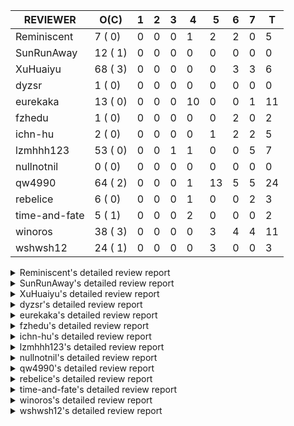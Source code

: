 |   REVIEWER    |  O(C)   | 1 | 2 | 3 | 4  | 5  | 6 | 7 | T  |
|---------------|---------|---|---|---|----|----|---|---|----|
| Reminiscent   |  7 ( 0) | 0 | 0 | 0 |  1 |  2 | 2 | 0 |  5 |
| SunRunAway    | 12 ( 1) | 0 | 0 | 0 |  0 |  0 | 0 | 0 |  0 |
| XuHuaiyu      | 68 ( 3) | 0 | 0 | 0 |  0 |  0 | 3 | 3 |  6 |
| dyzsr         |  1 ( 0) | 0 | 0 | 0 |  0 |  0 | 0 | 0 |  0 |
| eurekaka      | 13 ( 0) | 0 | 0 | 0 | 10 |  0 | 0 | 1 | 11 |
| fzhedu        |  1 ( 0) | 0 | 0 | 0 |  0 |  0 | 2 | 0 |  2 |
| ichn-hu       |  2 ( 0) | 0 | 0 | 0 |  0 |  1 | 2 | 2 |  5 |
| lzmhhh123     | 53 ( 0) | 0 | 0 | 1 |  1 |  0 | 0 | 5 |  7 |
| nullnotnil    |  0 ( 0) | 0 | 0 | 0 |  0 |  0 | 0 | 0 |  0 |
| qw4990        | 64 ( 2) | 0 | 0 | 0 |  1 | 13 | 5 | 5 | 24 |
| rebelice      |  6 ( 0) | 0 | 0 | 0 |  1 |  0 | 0 | 2 |  3 |
| time-and-fate |  5 ( 1) | 0 | 0 | 0 |  2 |  0 | 0 | 0 |  2 |
| winoros       | 38 ( 3) | 0 | 0 | 0 |  0 |  3 | 4 | 4 | 11 |
| wshwsh12      | 24 ( 1) | 0 | 0 | 0 |  0 |  3 | 0 | 0 |  3 |


<details> 
  <summary>Reminiscent's detailed review report</summary> 

## To Be Reviewed

|    REPO    |                                                                    PR                                                                     | C | LASTED  |
|------------|-------------------------------------------------------------------------------------------------------------------------------------------|---|---------|
| tidb/21896 | [planner: fix union doesn't handle collate correctly (#21854)](https://github.com/pingcap/tidb/pull/21896)                                |   | 105d19h |
| tidb/23441 | [executor: Refactor probe channel & fix bug in chunks of join](https://github.com/pingcap/tidb/pull/23441)                                |   | 17d14h  |
| tidb/23474 | [planner: fix inappropriate null flag of null constants (#23457)](https://github.com/pingcap/tidb/pull/23474)                             |   | 13d18h  |
| tidb/23493 | [expression: Implementation of Vitess hashing algorithm.](https://github.com/pingcap/tidb/pull/23493)                                     |   | 13d6h   |
| tidb/23575 | [executor: fix update panic on join having statement (#23554)](https://github.com/pingcap/tidb/pull/23575)                                |   | 10d21h  |
| tidb/23685 | [planner: fix the issue that planner hints don't work in some batch/point-get plans (#23666)](https://github.com/pingcap/tidb/pull/23685) |   | 6d16h   |
| tidb/23838 | [statistics: collect FMSketch when processing index analyze tasks](https://github.com/pingcap/tidb/pull/23838)                            |   | 3d16h   |


## Reviewed in Last 7 Days

|    REPO    |                                                                PR                                                                 | C | D |  R  |
|------------|-----------------------------------------------------------------------------------------------------------------------------------|---|---|-----|
| tidb/23830 | [statistics: fix a statistics GC problem that can cause duplicated fm-sketch records](https://github.com/pingcap/tidb/pull/23830) |   | 4 | 0h  |
| tidb/23746 | [executor: add a test case for batch point queries on table partitions](https://github.com/pingcap/tidb/pull/23746)               |   | 5 | 16h |
| tidb/23780 | [executor: fix 'index out of range' issue in index lookup join (#23755)](https://github.com/pingcap/tidb/pull/23780)              |   | 5 | 6h  |
| tidb/23754 | [config: remove index-usage-sync-lease from config.toml.example (#23740)](https://github.com/pingcap/tidb/pull/23754)             |   | 6 | 0h  |
| tidb/23740 | [config: remove index-usage-sync-lease from config.toml.example](https://github.com/pingcap/tidb/pull/23740)                      |   | 6 | 0h  |


</details> 


<details> 
  <summary>SunRunAway's detailed review report</summary> 

## To Be Reviewed

|    REPO    |                                                                  PR                                                                   | C | LASTED  |
|------------|---------------------------------------------------------------------------------------------------------------------------------------|---|---------|
| tidb/19178 | [executor: Refactor probe channel](https://github.com/pingcap/tidb/pull/19178)                                                        |   | 235d16h |
| tidb/19807 | [executor: parallel evaluation for hash aggregate distinct](https://github.com/pingcap/tidb/pull/19807)                               |   | 213d11h |
| tidb/19900 | [executor: enable inline projection for sort&topN](https://github.com/pingcap/tidb/pull/19900)                                        | Y | 208d18h |
| tidb/20140 | [expressions: Support `bin-to-uuid` and `uuid-to-bin`](https://github.com/pingcap/tidb/pull/20140)                                    |   | 195d22h |
| tidb/20765 | [planner: support stable result mode](https://github.com/pingcap/tidb/pull/20765)                                                     |   | 154d17h |
| tidb/21207 | [planner: fix the inappropriate out-of-range range estimation rule](https://github.com/pingcap/tidb/pull/21207)                       |   | 133d19h |
| tidb/21834 | [planner: enhanced index range calculation plan](https://github.com/pingcap/tidb/pull/21834)                                          |   | 110d18h |
| tidb/21876 | [planner: bypass the DNF restriction if index merge hint is specified (#20799)](https://github.com/pingcap/tidb/pull/21876)           |   | 108d19h |
| tidb/21878 | [planner: do not push down lock to pointGet/bacthPointGet when selection exists](https://github.com/pingcap/tidb/pull/21878)          |   | 108d18h |
| tidb/21956 | [planner/preprocessor: disallow into-outfile clause in some place](https://github.com/pingcap/tidb/pull/21956)                        |   | 103d23h |
| tidb/22217 | [*: rewrite origin SQL with default DB for SQL bindings (#21275)](https://github.com/pingcap/tidb/pull/22217)                         |   | 89d17h  |
| tidb/22379 | [[experiment] executor: allow aggregation to spill disk when running out of memory quota](https://github.com/pingcap/tidb/pull/22379) |   | 82d19h  |


## Reviewed in Last 7 Days

| REPO | PR | C | D | R |
|------|----|---|---|---|


</details> 


<details> 
  <summary>XuHuaiyu's detailed review report</summary> 

## To Be Reviewed

|     REPO     |                                                                              PR                                                                               | C | LASTED  |
|--------------|---------------------------------------------------------------------------------------------------------------------------------------------------------------|---|---------|
| docs-cn/5619 | [Update data-type-date-and-time.md](https://github.com/pingcap/docs-cn/pull/5619)                                                                             |   | 38d16h  |
| tidb/19900   | [executor: enable inline projection for sort&topN](https://github.com/pingcap/tidb/pull/19900)                                                                | Y | 208d18h |
| docs-cn/5671 | [tidb: Add time format description](https://github.com/pingcap/docs-cn/pull/5671)                                                                             |   | 32d11h  |
| tidb/19957   | [executor: add builtin aggregate function `json_arrayagg`](https://github.com/pingcap/tidb/pull/19957)                                                        | Y | 206d14h |
| tidb/20140   | [expressions: Support `bin-to-uuid` and `uuid-to-bin`](https://github.com/pingcap/tidb/pull/20140)                                                            |   | 195d22h |
| tidb/20311   | [expression: fix overflow error when convert bit to int64 (#20266)](https://github.com/pingcap/tidb/pull/20311)                                               |   | 187d21h |
| tidb/20790   | [collation: add pinyin collation for chinese charset support](https://github.com/pingcap/tidb/pull/20790)                                                     |   | 153d20h |
| tidb/21064   | [planner, executor: fix cast not check error](https://github.com/pingcap/tidb/pull/21064)                                                                     |   | 141d8h  |
| tidb/21149   | [executor:Add runtime stat for IndexMergeReaderExecutor (#20653)](https://github.com/pingcap/tidb/pull/21149)                                                 |   | 137d14h |
| tidb/21228   | [executor: return the result immediately when combining LIMIT row_count with DISTINCT](https://github.com/pingcap/tidb/pull/21228)                            |   | 133d13h |
| tidb/21304   | [executor: Add the HashAggExec runtime information (#20577)](https://github.com/pingcap/tidb/pull/21304)                                                      |   | 131d12h |
| tidb/21334   | [*: make rollback work on user-defined variables](https://github.com/pingcap/tidb/pull/21334)                                                                 |   | 130d14h |
| tidb/21401   | [expression: incompatibility with MySQL for ADDTIME()](https://github.com/pingcap/tidb/pull/21401)                                                            |   | 126d11h |
| tidb/21476   | [planner: check for decimal format in cast expr (#20836)](https://github.com/pingcap/tidb/pull/21476)                                                         |   | 123d15h |
| tidb/21536   | [executor: add slow-log file meta cache to avoid repeat read file meta information](https://github.com/pingcap/tidb/pull/21536)                               |   | 119d15h |
| tidb/21564   | [ddl: fix Incorrect behavior of NO_ZERO_DATE when altering table](https://github.com/pingcap/tidb/pull/21564)                                                 |   | 118d15h |
| tidb/21896   | [planner: fix union doesn't handle collate correctly (#21854)](https://github.com/pingcap/tidb/pull/21896)                                                    |   | 105d19h |
| tidb/22131   | [privilege: remove leading and trailing space when create user and role](https://github.com/pingcap/tidb/pull/22131)                                          |   | 95d19h  |
| tidb/22163   | [expression: separated arithmeticMinusIntSig](https://github.com/pingcap/tidb/pull/22163)                                                                     |   | 91d13h  |
| tidb/22186   | [executor: fix select into outfile with year type column has no data (#22175)](https://github.com/pingcap/tidb/pull/22186)                                    |   | 90d16h  |
| tidb/22307   | [ddl: fix update can see columns not public](https://github.com/pingcap/tidb/pull/22307)                                                                      |   | 87d16h  |
| tidb/22616   | [expression: from_unixtime accept 64-bit integers](https://github.com/pingcap/tidb/pull/22616)                                                                |   | 66d23h  |
| tidb/22617   | [metrics: fix wrong bucket name of coprocessor cache (#22454)](https://github.com/pingcap/tidb/pull/22617)                                                    |   | 66d23h  |
| tidb/22624   | [ planner: not pruning column used by union scan condition (#21640)](https://github.com/pingcap/tidb/pull/22624)                                              |   | 66d17h  |
| tidb/22631   | [executor: refine window processor](https://github.com/pingcap/tidb/pull/22631)                                                                               |   | 64d23h  |
| tidb/22696   | [expression: enable arithmetic Mod push down](https://github.com/pingcap/tidb/pull/22696)                                                                     |   | 61d17h  |
| tidb/22711   | [executor: Fix inline schema name](https://github.com/pingcap/tidb/pull/22711)                                                                                |   | 61d11h  |
| tidb/22722   | [planner, errno: make error code of ErrMixOfGroupFuncAndFields consistent with MySQL](https://github.com/pingcap/tidb/pull/22722)                             |   | 60d20h  |
| tidb/22814   | [expression: fix enum and set type expression in where clause (#22785)](https://github.com/pingcap/tidb/pull/22814)                                           |   | 45d19h  |
| tidb/22908   | [txn: Add txn state's view](https://github.com/pingcap/tidb/pull/22908)                                                                                       |   | 40d20h  |
| tidb/22926   | [expression: add overflow check in multiplyInt](https://github.com/pingcap/tidb/pull/22926)                                                                   |   | 40d13h  |
| tidb/23012   | [executor: fix affected rows of ddls and complete uint tests](https://github.com/pingcap/tidb/pull/23012)                                                     |   | 36d16h  |
| tidb/23152   | [expression: fix wrong error info (#22760)](https://github.com/pingcap/tidb/pull/23152)                                                                       |   | 29d14h  |
| tidb/23196   | [types: fix the bug about the wrong query result for decimal type  (#22507)](https://github.com/pingcap/tidb/pull/23196)                                      |   | 27d18h  |
| tidb/23220   | [Release 4.0](https://github.com/pingcap/tidb/pull/23220)                                                                                                     |   | 27d11h  |
| tidb/23227   | [executor: hash join out of index panic when enum column value is zero (#23162)](https://github.com/pingcap/tidb/pull/23227)                                  |   | 26d22h  |
| tidb/23233   | [planner: fix incorrect duration between compare (#22830)](https://github.com/pingcap/tidb/pull/23233)                                                        |   | 26d18h  |
| tidb/23257   | [executor: group_concat aggr panic when session.group_concat_max_len is small (#23131)](https://github.com/pingcap/tidb/pull/23257)                           |   | 25d18h  |
| tidb/23295   | [util, types: don't let SPM be affected by charset (#23161)](https://github.com/pingcap/tidb/pull/23295)                                                      |   | 24d11h  |
| tidb/23335   | [expression: fix unexpected constant fold when year compare string (#23281)](https://github.com/pingcap/tidb/pull/23335)                                      |   | 20d19h  |
| tidb/23336   | [expression: fix unexpected constant fold when year compare string (#23281)](https://github.com/pingcap/tidb/pull/23336)                                      |   | 20d19h  |
| tidb/23347   | [planner: show cast type in EXPLAIN in coptask (#23123)](https://github.com/pingcap/tidb/pull/23347)                                                          |   | 20d18h  |
| tidb/23348   | [planner: show cast type in EXPLAIN in coptask (#23123)](https://github.com/pingcap/tidb/pull/23348)                                                          |   | 20d18h  |
| tidb/23350   | [util/stringutil, util/ranger, planner: use hierarchical separators to simplify the parsing for info of EXPLAIN ](https://github.com/pingcap/tidb/pull/23350) |   | 20d17h  |
| tidb/23368   | [executor, expression: fix the incorrect result of AVG function (#23285)](https://github.com/pingcap/tidb/pull/23368)                                         |   | 19d20h  |
| tidb/23369   | [executor, expression: fix the incorrect result of AVG function (#23285)](https://github.com/pingcap/tidb/pull/23369)                                         |   | 19d20h  |
| tidb/23397   | [expression: fix refine compare constant (#23339)](https://github.com/pingcap/tidb/pull/23397)                                                                |   | 18d17h  |
| tidb/23398   | [expression: fix refine compare constant (#23339)](https://github.com/pingcap/tidb/pull/23398)                                                                |   | 18d17h  |
| tidb/23405   | [domain: remove the exit chan, use context](https://github.com/pingcap/tidb/pull/23405)                                                                       |   | 18d17h  |
| tidb/23433   | [WIP: speed up for slow query logs retrieving ](https://github.com/pingcap/tidb/pull/23433)                                                                   |   | 17d17h  |
| tidb/23441   | [executor: Refactor probe channel & fix bug in chunks of join](https://github.com/pingcap/tidb/pull/23441)                                                    |   | 17d14h  |
| tidb/23474   | [planner: fix inappropriate null flag of null constants (#23457)](https://github.com/pingcap/tidb/pull/23474)                                                 |   | 13d18h  |
| tidb/23487   | [planner: optimize count(distinct a) to count(a) if there is an unique key on a](https://github.com/pingcap/tidb/pull/23487)                                  | Y | 13d14h  |
| tidb/23493   | [expression: Implementation of Vitess hashing algorithm.](https://github.com/pingcap/tidb/pull/23493)                                                         |   | 13d6h   |
| tidb/23497   | [expression: Let TiDB use Hyperscan to support multi-pattern-match](https://github.com/pingcap/tidb/pull/23497)                                               |   | 12d22h  |
| tidb/23517   | [*: Add the metric about the SQL with TiFlash Success  (#23426)](https://github.com/pingcap/tidb/pull/23517)                                                  |   | 12d12h  |
| tidb/23562   | [execution: reuse iterator in hash join](https://github.com/pingcap/tidb/pull/23562)                                                                          |   | 11d13h  |
| tidb/23640   | [*: fix the bug about YEAR(0.9) returns NULL instead of 0 in NO_ZERO_DATE mode](https://github.com/pingcap/tidb/pull/23640)                                   |   | 7d13h   |
| tidb/23661   | [expression: Maintain separate scalar function pushdown lists for each engine instead of unified. (#23284)](https://github.com/pingcap/tidb/pull/23661)       |   | 6d20h   |
| tidb/23682   | [executor: fix a panic when batch point get is used for partition table (#23652)](https://github.com/pingcap/tidb/pull/23682)                                 |   | 6d16h   |
| tidb/23683   | [executor: fix a panic when batch point get is used for partition table (#23652)](https://github.com/pingcap/tidb/pull/23683)                                 |   | 6d16h   |
| tidb/23691   | [executor: fix index join on prefix column index (#23678)](https://github.com/pingcap/tidb/pull/23691)                                                        |   | 6d15h   |
| tidb/23705   | [executor: refineArgs() bug fix when compare int with very small decimal (#23694)](https://github.com/pingcap/tidb/pull/23705)                                |   | 6d13h   |
| tidb/23756   | [planner: fix set not null flag for outer join (#23727)](https://github.com/pingcap/tidb/pull/23756)                                                          |   | 5d14h   |
| tidb/23757   | [planner: fix set not null flag for outer join (#23727)](https://github.com/pingcap/tidb/pull/23757)                                                          |   | 5d14h   |
| tidb/23812   | [executor, planner: fix collation for hash join building (#23770)](https://github.com/pingcap/tidb/pull/23812)                                                |   | 4d12h   |
| tidb/23826   | [executor: fix 2nd index dup check after insert ignore on dup update primary (#23814)](https://github.com/pingcap/tidb/pull/23826)                            |   | 3d20h   |
| tidb/23835   | [functions: fix some string function has wrong collation and flag](https://github.com/pingcap/tidb/pull/23835)                                                |   | 3d18h   |


## Reviewed in Last 7 Days

|     REPO     |                                                          PR                                                           | C | D |  R   |
|--------------|-----------------------------------------------------------------------------------------------------------------------|---|---|------|
| tidb/23770   | [executor, planner: fix collation for hash join building](https://github.com/pingcap/tidb/pull/23770)                 |   | 6 | 0h   |
| docs-cn/5892 | [add apply-cache](https://github.com/pingcap/docs-cn/pull/5892)                                                       |   | 6 | 15h  |
| tidb/23493   | [expression: Implementation of Vitess hashing algorithm.](https://github.com/pingcap/tidb/pull/23493)                 |   | 6 | 7d7h |
| tidb/23692   | [executor: fix index join on prefix column index (#23678)](https://github.com/pingcap/tidb/pull/23692)                |   | 7 | 0h   |
| tidb/23694   | [executor: refineArgs() bug fix when compare int with very small decimal](https://github.com/pingcap/tidb/pull/23694) |   | 7 | 0h   |
| parser/1202  | [mysql: modify TypeNewDecimal length in defaultLengthAndDecimalForCast](https://github.com/pingcap/parser/pull/1202)  |   | 7 | 14h  |


</details> 


<details> 
  <summary>dyzsr's detailed review report</summary> 

## To Be Reviewed

|    REPO    |                                                             PR                                                             | C | LASTED |
|------------|----------------------------------------------------------------------------------------------------------------------------|---|--------|
| tidb/23559 | [ranger: fix the range construction behavior when the column's type is `YEAR`](https://github.com/pingcap/tidb/pull/23559) |   | 11d14h |


## Reviewed in Last 7 Days

| REPO | PR | C | D | R |
|------|----|---|---|---|


</details> 


<details> 
  <summary>eurekaka's detailed review report</summary> 

## To Be Reviewed

|    REPO    |                                                                    PR                                                                     | C | LASTED  |
|------------|-------------------------------------------------------------------------------------------------------------------------------------------|---|---------|
| tidb/20877 | [statistics: collect index usage information](https://github.com/pingcap/tidb/pull/20877)                                                 |   | 151d17h |
| docs/5150  | [SPM: update DML SQL Bind and baseline capture description (#5088)](https://github.com/pingcap/docs/pull/5150)                            |   | 7d15h   |
| tidb/23283 | [util: optimize the performance of restore with db (#22910)](https://github.com/pingcap/tidb/pull/23283)                                  |   | 24d17h  |
| tidb/23316 | [planner: Fix rebuild range for prepared plan](https://github.com/pingcap/tidb/pull/23316)                                                |   | 21d17h  |
| tidb/23373 | [executor: fix get var expr when session var is hex literal (#23241)](https://github.com/pingcap/tidb/pull/23373)                         |   | 19d19h  |
| tidb/23543 | [statistics: fix auto analyze log information incomplete (#23522)](https://github.com/pingcap/tidb/pull/23543)                            |   | 11d18h  |
| tidb/23685 | [planner: fix the issue that planner hints don't work in some batch/point-get plans (#23666)](https://github.com/pingcap/tidb/pull/23685) |   | 6d16h   |
| tidb/23689 | [planner: fix the panic when we calculate the partition range (#23651)](https://github.com/pingcap/tidb/pull/23689)                       |   | 6d16h   |
| tidb/23705 | [executor: refineArgs() bug fix when compare int with very small decimal (#23694)](https://github.com/pingcap/tidb/pull/23705)            |   | 6d13h   |
| tidb/23749 | [planner/core: fix a bug during add cast for decimal join key  (#23723)](https://github.com/pingcap/tidb/pull/23749)                      |   | 5d16h   |
| tidb/23756 | [planner: fix set not null flag for outer join (#23727)](https://github.com/pingcap/tidb/pull/23756)                                      |   | 5d14h   |
| tidb/23757 | [planner: fix set not null flag for outer join (#23727)](https://github.com/pingcap/tidb/pull/23757)                                      |   | 5d14h   |
| tidb/23760 | [collation: fix tidb panic when compare string with collation](https://github.com/pingcap/tidb/pull/23760)                                |   | 5d13h   |


## Reviewed in Last 7 Days

|     REPO     |                                                               PR                                                                | C | D |    R    |
|--------------|---------------------------------------------------------------------------------------------------------------------------------|---|---|---------|
| tidb/21444   | [planner: ignore anonymous index while tiflash replica is available](https://github.com/pingcap/tidb/pull/21444)                |   | 4 | 120d19h |
| tidb/22416   | [core: fix subQuery at projection in only_full_group](https://github.com/pingcap/tidb/pull/22416)                               | Y | 4 | 75d19h  |
| tidb/22559   | [planner: split test data from test cases in cbo_test.go](https://github.com/pingcap/tidb/pull/22559)                           |   | 4 | 65d2h   |
| tidb/22853   | [planner: fix LogicalPlans that contain Window Function are ambiguous ](https://github.com/pingcap/tidb/pull/22853)             |   | 4 | 40d19h  |
| tidb/23137   | [planner: fix index merge row count estimation logic](https://github.com/pingcap/tidb/pull/23137)                               |   | 4 | 28d0h   |
| tidb/23208   | [statistics, util/ranger: improve selectivity calculation for DNF filters (#18741)](https://github.com/pingcap/tidb/pull/23208) |   | 4 | 23d23h  |
| tidb/23295   | [util, types: don't let SPM be affected by charset (#23161)](https://github.com/pingcap/tidb/pull/23295)                        |   | 4 | 20d18h  |
| tidb/23365   | [planner: fix a bug that point get plan returns wrong column name](https://github.com/pingcap/tidb/pull/23365)                  |   | 4 | 16d4h   |
| tidb/23575   | [executor: fix update panic on join having statement (#23554)](https://github.com/pingcap/tidb/pull/23575)                      |   | 4 | 7d4h    |
| tidb/23831   | [statistic: solve write write conflicts of mysql.stats_histograms](https://github.com/pingcap/tidb/pull/23831)                  |   | 4 | 1h      |
| docs-cn/5835 | [Update 5.0 GA release notes and experimental features](https://github.com/pingcap/docs-cn/pull/5835)                           |   | 7 | 5d3h    |


</details> 


<details> 
  <summary>fzhedu's detailed review report</summary> 

## To Be Reviewed

|    REPO    |                                                          PR                                                          | C | LASTED |
|------------|----------------------------------------------------------------------------------------------------------------------|---|--------|
| tidb/23749 | [planner/core: fix a bug during add cast for decimal join key  (#23723)](https://github.com/pingcap/tidb/pull/23749) |   | 5d16h  |


## Reviewed in Last 7 Days

|    REPO    |                                                      PR                                                       | C | D |   R    |
|------------|---------------------------------------------------------------------------------------------------------------|---|---|--------|
| tidb/23723 | [planner/core: fix a bug during add cast for decimal join key ](https://github.com/pingcap/tidb/pull/23723)   |   | 6 | 2h     |
| tidb/22955 | [planner, executor: reset NotNullFlag when merge schema for join](https://github.com/pingcap/tidb/pull/22955) |   | 6 | 33d17h |


</details> 


<details> 
  <summary>ichn-hu's detailed review report</summary> 

## To Be Reviewed

|    REPO    |                                                     PR                                                     | C | LASTED |
|------------|------------------------------------------------------------------------------------------------------------|---|--------|
| tidb/23441 | [executor: Refactor probe channel & fix bug in chunks of join](https://github.com/pingcap/tidb/pull/23441) |   | 17d14h |
| tidb/23691 | [executor: fix index join on prefix column index (#23678)](https://github.com/pingcap/tidb/pull/23691)     |   | 6d15h  |


## Reviewed in Last 7 Days

|    REPO    |                                                    PR                                                     | C | D |   R   |
|------------|-----------------------------------------------------------------------------------------------------------|---|---|-------|
| tidb/23680 | [*: add test for modifying default length of cast as decimal](https://github.com/pingcap/tidb/pull/23680) |   | 5 | 1d23h |
| tidb/23702 | [expression: fix approx_percent panic on bit column (#23687)](https://github.com/pingcap/tidb/pull/23702) |   | 6 | 21h   |
| tidb/23703 | [expression: fix approx_percent panic on bit column (#23687)](https://github.com/pingcap/tidb/pull/23703) |   | 6 | 21h   |
| tidb/23687 | [expression: fix approx_percent panic on bit column](https://github.com/pingcap/tidb/pull/23687)          |   | 7 | 0h    |
| tidb/23678 | [executor: fix index join on prefix column index](https://github.com/pingcap/tidb/pull/23678)             |   | 7 | 0h    |


</details> 


<details> 
  <summary>lzmhhh123's detailed review report</summary> 

## To Be Reviewed

|    REPO    |                                                                             PR                                                                              | C | LASTED  |
|------------|-------------------------------------------------------------------------------------------------------------------------------------------------------------|---|---------|
| tidb/20444 | [expression: add json_merge_patch](https://github.com/pingcap/tidb/pull/20444)                                                                              |   | 173d21h |
| tidb/20465 | [expression: add uuidShortFunction](https://github.com/pingcap/tidb/pull/20465)                                                                             |   | 172d19h |
| tidb/20642 | [executor: modify admin executors to support partitioned table with global index](https://github.com/pingcap/tidb/pull/20642)                               |   | 161d15h |
| tidb/20903 | [planner: fix confused and unnecessary double-projection in plans.](https://github.com/pingcap/tidb/pull/20903)                                             |   | 150d17h |
| tidb/21018 | [planner: don't push down null sensitive join conditions (#19620)](https://github.com/pingcap/tidb/pull/21018)                                              |   | 144d17h |
| tidb/21195 | [brie: integrate lightning to suport IMPORT statement](https://github.com/pingcap/tidb/pull/21195)                                                          |   | 133d22h |
| tidb/21334 | [*: make rollback work on user-defined variables](https://github.com/pingcap/tidb/pull/21334)                                                               |   | 130d14h |
| tidb/21347 | [session: make rollback work on global variables](https://github.com/pingcap/tidb/pull/21347)                                                               |   | 129d19h |
| tidb/21444 | [planner: ignore anonymous index while tiflash replica is available](https://github.com/pingcap/tidb/pull/21444)                                            |   | 124d12h |
| tidb/21487 | [*: ensure TABLE statement works](https://github.com/pingcap/tidb/pull/21487)                                                                               |   | 123d4h  |
| tidb/21641 | [executor: Fix pessimistic lock doesn't work on the partition table for subquery/joins](https://github.com/pingcap/tidb/pull/21641)                         |   | 116d18h |
| tidb/21651 | [planner: allow filter condition pushing down to IndexScan for prefix index](https://github.com/pingcap/tidb/pull/21651)                                    |   | 116d13h |
| tidb/22126 | [*: add `sys` schema, `sys.SCHEMA_UNUSED_INDEXES` view and `sys.SCHEMA_INDEX_USAGE` view](https://github.com/pingcap/tidb/pull/22126)                       |   | 95d19h  |
| tidb/22361 | [table: fix insert into _tidb_rowid panic and rebase it if needed (#22062)](https://github.com/pingcap/tidb/pull/22361)                                     |   | 83d20h  |
| tidb/22372 | [executor: fix SelectForUpdate in decorrelated subquery under pessimistic mode](https://github.com/pingcap/tidb/pull/22372)                                 |   | 83d9h   |
| tidb/22478 | [planner, executor: fix query partition table with global unique index get wrong result](https://github.com/pingcap/tidb/pull/22478)                        |   | 74d13h  |
| tidb/22631 | [executor: refine window processor](https://github.com/pingcap/tidb/pull/22631)                                                                             |   | 64d23h  |
| tidb/22686 | [expression: support enum pushdown](https://github.com/pingcap/tidb/pull/22686)                                                                             |   | 61d22h  |
| tidb/22699 | [brie: add error info column and history backup/restore info in sql](https://github.com/pingcap/tidb/pull/22699)                                            |   | 61d16h  |
| tidb/22926 | [expression: add overflow check in multiplyInt](https://github.com/pingcap/tidb/pull/22926)                                                                 |   | 40d13h  |
| tidb/23001 | [statistics: fix err check](https://github.com/pingcap/tidb/pull/23001)                                                                                     |   | 37d0h   |
| tidb/23022 | [executor: create PipelinedWindowExec based on current implementation and modify the windowProcessor interface](https://github.com/pingcap/tidb/pull/23022) |   | 35d18h  |
| tidb/23149 | [core: support left join and right join for join reorder](https://github.com/pingcap/tidb/pull/23149)                                                       |   | 30d12h  |
| tidb/23257 | [executor: group_concat aggr panic when session.group_concat_max_len is small (#23131)](https://github.com/pingcap/tidb/pull/23257)                         |   | 25d18h  |
| tidb/23283 | [util: optimize the performance of restore with db (#22910)](https://github.com/pingcap/tidb/pull/23283)                                                    |   | 24d17h  |
| tidb/23347 | [planner: show cast type in EXPLAIN in coptask (#23123)](https://github.com/pingcap/tidb/pull/23347)                                                        |   | 20d18h  |
| tidb/23348 | [planner: show cast type in EXPLAIN in coptask (#23123)](https://github.com/pingcap/tidb/pull/23348)                                                        |   | 20d18h  |
| tidb/23368 | [executor, expression: fix the incorrect result of AVG function (#23285)](https://github.com/pingcap/tidb/pull/23368)                                       |   | 19d20h  |
| tidb/23369 | [executor, expression: fix the incorrect result of AVG function (#23285)](https://github.com/pingcap/tidb/pull/23369)                                       |   | 19d20h  |
| tidb/23373 | [executor: fix get var expr when session var is hex literal (#23241)](https://github.com/pingcap/tidb/pull/23373)                                           |   | 19d19h  |
| tidb/23441 | [executor: Refactor probe channel & fix bug in chunks of join](https://github.com/pingcap/tidb/pull/23441)                                                  |   | 17d14h  |
| tidb/23493 | [expression: Implementation of Vitess hashing algorithm.](https://github.com/pingcap/tidb/pull/23493)                                                       |   | 13d6h   |
| tidb/23559 | [ranger: fix the range construction behavior when the column's type is `YEAR`](https://github.com/pingcap/tidb/pull/23559)                                  |   | 11d14h  |
| tidb/23655 | [planner, type: remove the prefix 0 in the bit array when we get the BinaryLiteral (#23523)](https://github.com/pingcap/tidb/pull/23655)                    |   | 6d22h   |
| tidb/23656 | [planner, type: remove the prefix 0 in the bit array when we get the BinaryLiteral (#23523)](https://github.com/pingcap/tidb/pull/23656)                    |   | 6d22h   |
| tidb/23660 | [expression: Maintain separate scalar function pushdown lists for each engine instead of unified. (#23284)](https://github.com/pingcap/tidb/pull/23660)     |   | 6d20h   |
| tidb/23661 | [expression: Maintain separate scalar function pushdown lists for each engine instead of unified. (#23284)](https://github.com/pingcap/tidb/pull/23661)     |   | 6d20h   |
| tidb/23700 | [tikv: distinguish server timeout for TiKV and TiFlash](https://github.com/pingcap/tidb/pull/23700)                                                         |   | 6d14h   |
| tidb/23703 | [expression: fix approx_percent panic on bit column (#23687)](https://github.com/pingcap/tidb/pull/23703)                                                   |   | 6d14h   |
| tidb/23705 | [executor: refineArgs() bug fix when compare int with very small decimal (#23694)](https://github.com/pingcap/tidb/pull/23705)                              |   | 6d13h   |
| tidb/23714 | [*:Support record statment_history table evicted info](https://github.com/pingcap/tidb/pull/23714)                                                          |   | 6d1h    |
| tidb/23733 | [planner: generate BatchPointGet for hash table partitions](https://github.com/pingcap/tidb/pull/23733)                                                     |   | 5d18h   |
| tidb/23738 | [executor: remove duplicate entry in show privileges](https://github.com/pingcap/tidb/pull/23738)                                                           |   | 5d17h   |
| tidb/23747 | [planner, sessionvar: avoid sending same task id to TiFlash](https://github.com/pingcap/tidb/pull/23747)                                                    |   | 5d16h   |
| tidb/23749 | [planner/core: fix a bug during add cast for decimal join key  (#23723)](https://github.com/pingcap/tidb/pull/23749)                                        |   | 5d16h   |
| tidb/23756 | [planner: fix set not null flag for outer join (#23727)](https://github.com/pingcap/tidb/pull/23756)                                                        |   | 5d14h   |
| tidb/23757 | [planner: fix set not null flag for outer join (#23727)](https://github.com/pingcap/tidb/pull/23757)                                                        |   | 5d14h   |
| tidb/23760 | [collation: fix tidb panic when compare string with collation](https://github.com/pingcap/tidb/pull/23760)                                                  |   | 5d13h   |
| tidb/23796 | [tests: make TestIndexLookupMergeJoinHang and TestIssue18068 stable (#23741)](https://github.com/pingcap/tidb/pull/23796)                                   |   | 4d19h   |
| tidb/23812 | [executor, planner: fix collation for hash join building (#23770)](https://github.com/pingcap/tidb/pull/23812)                                              |   | 4d12h   |
| tidb/23818 | [*: protect read only noop via tidb_enable_noop_functions](https://github.com/pingcap/tidb/pull/23818)                                                      |   | 4d5h    |
| tidb/23822 | [statistics: feedback not panic when no ndv collected (#23808)](https://github.com/pingcap/tidb/pull/23822)                                                 |   | 3d22h   |
| tidb/23844 | [planner: fix index-out-of-range error when checking only_full_group_by](https://github.com/pingcap/tidb/pull/23844)                                        |   | 2d18h   |


## Reviewed in Last 7 Days

|    REPO    |                                                                       PR                                                                       | C | D |   R    |
|------------|------------------------------------------------------------------------------------------------------------------------------------------------|---|---|--------|
| tidb/23845 | [types/json: replace binary.Read with binary.BigEndian.Uint16](https://github.com/pingcap/tidb/pull/23845)                                     |   | 3 | 12h    |
| tidb/23680 | [*: add test for modifying default length of cast as decimal](https://github.com/pingcap/tidb/pull/23680)                                      |   | 4 | 3d0h   |
| tidb/23706 | [executor: refineArgs() bug fix when compare int with very small decimal (#23694)](https://github.com/pingcap/tidb/pull/23706)                 |   | 7 | 0h     |
| tidb/23694 | [executor: refineArgs() bug fix when compare int with very small decimal](https://github.com/pingcap/tidb/pull/23694)                          |   | 7 | 1h     |
| tidb/23697 | [planner: set schema column be the same with new expr one (#23679)](https://github.com/pingcap/tidb/pull/23697)                                |   | 7 | 0h     |
| tidb/23679 | [planner: set schema column be the same with new expr one](https://github.com/pingcap/tidb/pull/23679)                                         |   | 7 | 0h     |
| tidb/23284 | [expression: Maintain separate scalar function pushdown lists for each engine instead of unified.](https://github.com/pingcap/tidb/pull/23284) |   | 7 | 17d20h |


</details> 


<details> 
  <summary>nullnotnil's detailed review report</summary> 

## To Be Reviewed

| REPO | PR | C | LASTED |
|------|----|---|--------|


## Reviewed in Last 7 Days

| REPO | PR | C | D | R |
|------|----|---|---|---|


</details> 


<details> 
  <summary>qw4990's detailed review report</summary> 

## To Be Reviewed

|     REPO     |                                                                             PR                                                                              | C | LASTED  |
|--------------|-------------------------------------------------------------------------------------------------------------------------------------------------------------|---|---------|
| docs-cn/5561 | [Add sql optimization-related docs to toc](https://github.com/pingcap/docs-cn/pull/5561)                                                                    |   | 42d15h  |
| tidb/19029   | [types: fix unexpected NOT_NULL flags](https://github.com/pingcap/tidb/pull/19029)                                                                          |   | 242d22h |
| docs-cn/5785 | [update SPM documentation for DML SQL Bind and baseline capture (#5740)](https://github.com/pingcap/docs-cn/pull/5785)                                      |   | 14d18h  |
| tidb/20708   | [*: separate auto_increment ID allocator from _tidb_rowid allocator](https://github.com/pingcap/tidb/pull/20708)                                            |   | 158d20h |
| tidb/20969   | [executor: Improve the performance of appending not fixed columns](https://github.com/pingcap/tidb/pull/20969)                                              |   | 146d9h  |
| tidb/21018   | [planner: don't push down null sensitive join conditions (#19620)](https://github.com/pingcap/tidb/pull/21018)                                              |   | 144d17h |
| tidb/21149   | [executor:Add runtime stat for IndexMergeReaderExecutor (#20653)](https://github.com/pingcap/tidb/pull/21149)                                               |   | 137d14h |
| tidb/21304   | [executor: Add the HashAggExec runtime information (#20577)](https://github.com/pingcap/tidb/pull/21304)                                                    |   | 131d12h |
| tidb/21318   | [planner, expression: use the range of column types to simplify expressions](https://github.com/pingcap/tidb/pull/21318)                                    |   | 130d19h |
| tidb/21401   | [expression: incompatibility with MySQL for ADDTIME()](https://github.com/pingcap/tidb/pull/21401)                                                          |   | 126d11h |
| tidb/21476   | [planner: check for decimal format in cast expr (#20836)](https://github.com/pingcap/tidb/pull/21476)                                                       |   | 123d15h |
| tidb/21508   | [execution: fix dayofweek('0000-00-00') behavior](https://github.com/pingcap/tidb/pull/21508)                                                               |   | 122d10h |
| tidb/21876   | [planner: bypass the DNF restriction if index merge hint is specified (#20799)](https://github.com/pingcap/tidb/pull/21876)                                 |   | 108d19h |
| tidb/21887   | [types: support %X %V %W formats for STR_TO_DATE()](https://github.com/pingcap/tidb/pull/21887)                                                             |   | 107d11h |
| tidb/21954   | [planner/cascades: add rule `PushSelDownApply`](https://github.com/pingcap/tidb/pull/21954)                                                                 |   | 103d23h |
| tidb/22146   | [executor: forbid SFU on view](https://github.com/pingcap/tidb/pull/22146)                                                                                  |   | 91d21h  |
| tidb/22217   | [*: rewrite origin SQL with default DB for SQL bindings (#21275)](https://github.com/pingcap/tidb/pull/22217)                                               |   | 89d17h  |
| tidb/22234   | [executor, planner: ON DUPLICATE UPDATE can refer to un-project col (#14412)](https://github.com/pingcap/tidb/pull/22234)                                   |   | 89d15h  |
| tidb/22261   | [time: fix parse datetime won't truncate the reluctant string (#22232)](https://github.com/pingcap/tidb/pull/22261)                                         |   | 88d19h  |
| tidb/22307   | [ddl: fix update can see columns not public](https://github.com/pingcap/tidb/pull/22307)                                                                    |   | 87d16h  |
| tidb/22374   | [expression: separated arithmeticIntDivideSig](https://github.com/pingcap/tidb/pull/22374)                                                                  |   | 83d0h   |
| tidb/22415   | [ddl: refactor placement package](https://github.com/pingcap/tidb/pull/22415)                                                                               |   | 79d17h  |
| tidb/22416   | [core: fix subQuery at projection in only_full_group](https://github.com/pingcap/tidb/pull/22416)                                                           | Y | 79d11h  |
| tidb/22541   | [expression: Support builtin function SOUNDEX](https://github.com/pingcap/tidb/pull/22541)                                                                  |   | 69d9h   |
| tidb/22565   | [statistics: fix panic occurs when stats cache inconsistency (#22465)](https://github.com/pingcap/tidb/pull/22565)                                          | Y | 68d17h  |
| tidb/22814   | [expression: fix enum and set type expression in where clause (#22785)](https://github.com/pingcap/tidb/pull/22814)                                         |   | 45d19h  |
| tidb/22862   | [brie: fix the problem that ddl restored by BR via SQL is not replicated to downstream](https://github.com/pingcap/tidb/pull/22862)                         |   | 42d22h  |
| tidb/22923   | [expression: correct constant propagation for collation (#22666)](https://github.com/pingcap/tidb/pull/22923)                                               |   | 40d15h  |
| tidb/22924   | [planner: fix wrong index merge selection (#22825)](https://github.com/pingcap/tidb/pull/22924)                                                             |   | 40d14h  |
| tidb/22926   | [expression: add overflow check in multiplyInt](https://github.com/pingcap/tidb/pull/22926)                                                                 |   | 40d13h  |
| tidb/22984   | [executor: fix logging format of prepared statements (#16062)](https://github.com/pingcap/tidb/pull/22984)                                                  |   | 37d10h  |
| tidb/23022   | [executor: create PipelinedWindowExec based on current implementation and modify the windowProcessor interface](https://github.com/pingcap/tidb/pull/23022) |   | 35d18h  |
| tidb/23152   | [expression: fix wrong error info (#22760)](https://github.com/pingcap/tidb/pull/23152)                                                                     |   | 29d14h  |
| tidb/23196   | [types: fix the bug about the wrong query result for decimal type  (#22507)](https://github.com/pingcap/tidb/pull/23196)                                    |   | 27d18h  |
| tidb/23208   | [statistics, util/ranger: improve selectivity calculation for DNF filters (#18741)](https://github.com/pingcap/tidb/pull/23208)                             |   | 27d16h  |
| tidb/23295   | [util, types: don't let SPM be affected by charset (#23161)](https://github.com/pingcap/tidb/pull/23295)                                                    |   | 24d11h  |
| tidb/23316   | [planner: Fix rebuild range for prepared plan](https://github.com/pingcap/tidb/pull/23316)                                                                  |   | 21d17h  |
| tidb/23373   | [executor: fix get var expr when session var is hex literal (#23241)](https://github.com/pingcap/tidb/pull/23373)                                           |   | 19d19h  |
| tidb/23397   | [expression: fix refine compare constant (#23339)](https://github.com/pingcap/tidb/pull/23397)                                                              |   | 18d17h  |
| tidb/23398   | [expression: fix refine compare constant (#23339)](https://github.com/pingcap/tidb/pull/23398)                                                              |   | 18d17h  |
| tidb/23448   | [wip :execution: parallel build hash table](https://github.com/pingcap/tidb/pull/23448)                                                                     |   | 15d12h  |
| tidb/23493   | [expression: Implementation of Vitess hashing algorithm.](https://github.com/pingcap/tidb/pull/23493)                                                       |   | 13d6h   |
| tidb/23543   | [statistics: fix auto analyze log information incomplete (#23522)](https://github.com/pingcap/tidb/pull/23543)                                              |   | 11d18h  |
| tidb/23590   | [planner, table: optimize the list partition pruner for range query](https://github.com/pingcap/tidb/pull/23590)                                            |   | 10d16h  |
| tidb/23598   | [types: fix collation for binary literal (#23591)](https://github.com/pingcap/tidb/pull/23598)                                                              |   | 10d13h  |
| tidb/23655   | [planner, type: remove the prefix 0 in the bit array when we get the BinaryLiteral (#23523)](https://github.com/pingcap/tidb/pull/23655)                    |   | 6d22h   |
| tidb/23656   | [planner, type: remove the prefix 0 in the bit array when we get the BinaryLiteral (#23523)](https://github.com/pingcap/tidb/pull/23656)                    |   | 6d22h   |
| tidb/23658   | [*: collect transaction write duration/throughput metrics for SLI/SLO (#23462)](https://github.com/pingcap/tidb/pull/23658)                                 |   | 6d22h   |
| tidb/23660   | [expression: Maintain separate scalar function pushdown lists for each engine instead of unified. (#23284)](https://github.com/pingcap/tidb/pull/23660)     |   | 6d20h   |
| tidb/23661   | [expression: Maintain separate scalar function pushdown lists for each engine instead of unified. (#23284)](https://github.com/pingcap/tidb/pull/23661)     |   | 6d20h   |
| tidb/23674   | [*: add column `End_time` in show analyze status and add related log](https://github.com/pingcap/tidb/pull/23674)                                           |   | 6d17h   |
| tidb/23682   | [executor: fix a panic when batch point get is used for partition table (#23652)](https://github.com/pingcap/tidb/pull/23682)                               |   | 6d16h   |
| tidb/23689   | [planner: fix the panic when we calculate the partition range (#23651)](https://github.com/pingcap/tidb/pull/23689)                                         |   | 6d16h   |
| tidb/23718   | [*: add TableSample ID for PhysicalIDToTypeString()](https://github.com/pingcap/tidb/pull/23718)                                                            |   | 5d23h   |
| tidb/23728   | [planner: skip storage engine check for CRAETE VIEW statement](https://github.com/pingcap/tidb/pull/23728)                                                  |   | 5d19h   |
| tidb/23730   | [distsql/*: typo fix for `dispatches`](https://github.com/pingcap/tidb/pull/23730)                                                                          |   | 5d18h   |
| tidb/23733   | [planner: generate BatchPointGet for hash table partitions](https://github.com/pingcap/tidb/pull/23733)                                                     |   | 5d18h   |
| tidb/23796   | [tests: make TestIndexLookupMergeJoinHang and TestIssue18068 stable (#23741)](https://github.com/pingcap/tidb/pull/23796)                                   |   | 4d19h   |
| tidb/23812   | [executor, planner: fix collation for hash join building (#23770)](https://github.com/pingcap/tidb/pull/23812)                                              |   | 4d12h   |
| tidb/23822   | [statistics: feedback not panic when no ndv collected (#23808)](https://github.com/pingcap/tidb/pull/23822)                                                 |   | 3d22h   |
| tidb/23828   | [executor: do not show extended stats for dropped columns](https://github.com/pingcap/tidb/pull/23828)                                                      |   | 3d19h   |
| tidb/23831   | [statistic: solve write write conflicts of mysql.stats_histograms](https://github.com/pingcap/tidb/pull/23831)                                              |   | 3d18h   |
| tidb/23834   | [statistics: print log when tidb marks extended stats as deleted internally](https://github.com/pingcap/tidb/pull/23834)                                    |   | 3d18h   |
| tidb/23835   | [functions: fix some string function has wrong collation and flag](https://github.com/pingcap/tidb/pull/23835)                                              |   | 3d18h   |


## Reviewed in Last 7 Days

|     REPO     |                                                               PR                                                                | C | D |   R    |
|--------------|---------------------------------------------------------------------------------------------------------------------------------|---|---|--------|
| docs-cn/5806 | [releases: add tidb release notes 4.0.12](https://github.com/pingcap/docs-cn/pull/5806)                                         |   | 4 | 9d15h  |
| tidb/23808   | [statistics: feedback not panic when no ndv collected](https://github.com/pingcap/tidb/pull/23808)                              |   | 5 | 0h     |
| tidb/23770   | [executor, planner: fix collation for hash join building](https://github.com/pingcap/tidb/pull/23770)                           |   | 5 | 20h    |
| tidb/22559   | [planner: split test data from test cases in cbo_test.go](https://github.com/pingcap/tidb/pull/22559)                           |   | 5 | 64d0h  |
| tidb/23137   | [planner: fix index merge row count estimation logic](https://github.com/pingcap/tidb/pull/23137)                               |   | 5 | 26d22h |
| tidb/22915   | [planner: build correct MaxOneRow info from multi-column conditions](https://github.com/pingcap/tidb/pull/22915)                |   | 5 | 35d22h |
| tidb/23683   | [executor: fix a panic when batch point get is used for partition table (#23652)](https://github.com/pingcap/tidb/pull/23683)   |   | 5 | 1d18h  |
| tidb/23702   | [expression: fix approx_percent panic on bit column (#23687)](https://github.com/pingcap/tidb/pull/23702)                       |   | 5 | 1d15h  |
| tidb/23703   | [expression: fix approx_percent panic on bit column (#23687)](https://github.com/pingcap/tidb/pull/23703)                       |   | 5 | 1d15h  |
| tidb/23746   | [executor: add a test case for batch point queries on table partitions](https://github.com/pingcap/tidb/pull/23746)             |   | 5 | 17h    |
| tidb/23749   | [planner/core: fix a bug during add cast for decimal join key  (#23723)](https://github.com/pingcap/tidb/pull/23749)            |   | 5 | 17h    |
| tidb/23766   | [config: add a test for `config.toml.example`](https://github.com/pingcap/tidb/pull/23766)                                      |   | 5 | 14h    |
| tidb/23783   | [*: fix a bug that wrong index data on prefixed clustered index  (#23742)](https://github.com/pingcap/tidb/pull/23783)          |   | 5 | 0h     |
| tidb/23747   | [planner, sessionvar: avoid sending same task id to TiFlash](https://github.com/pingcap/tidb/pull/23747)                        |   | 5 | 17h    |
| tidb/23755   | [executor: fix 'index out of range' issue in index lookup join](https://github.com/pingcap/tidb/pull/23755)                     |   | 6 | 3h     |
| tidb/23769   | [planner: fix wrong IndexScan plan reused in plan cache (#23758)](https://github.com/pingcap/tidb/pull/23769)                   |   | 6 | 0h     |
| tidb/23754   | [config: remove index-usage-sync-lease from config.toml.example (#23740)](https://github.com/pingcap/tidb/pull/23754)           |   | 6 | 0h     |
| tidb/23740   | [config: remove index-usage-sync-lease from config.toml.example](https://github.com/pingcap/tidb/pull/23740)                    |   | 6 | 0h     |
| tidb/23723   | [planner/core: fix a bug during add cast for decimal join key ](https://github.com/pingcap/tidb/pull/23723)                     |   | 6 | 0h     |
| tidb/23699   | [util: fix range building for binary literal](https://github.com/pingcap/tidb/pull/23699)                                       |   | 7 | 0h     |
| tidb/23690   | [planner: fix the panic when we calculate the partition range (#23651)](https://github.com/pingcap/tidb/pull/23690)             |   | 7 | 1h     |
| tidb/23652   | [executor: fix a panic when batch point get is used for partition table](https://github.com/pingcap/tidb/pull/23652)            |   | 7 | 6h     |
| tidb/23651   | [planner: fix the panic when we calculate the partition range](https://github.com/pingcap/tidb/pull/23651)                      |   | 7 | 0h     |
| tidb/23523   | [planner, type: remove the prefix 0 in the bit array when we get the BinaryLiteral](https://github.com/pingcap/tidb/pull/23523) |   | 7 | 4d23h  |


</details> 


<details> 
  <summary>rebelice's detailed review report</summary> 

## To Be Reviewed

|    REPO     |                                                                    PR                                                                     | C | LASTED |
|-------------|-------------------------------------------------------------------------------------------------------------------------------------------|---|--------|
| tidb/23537  | [planner: remove some risky cache operations in the plan builder (#23354)](https://github.com/pingcap/tidb/pull/23537)                    |   | 11d19h |
| parser/1205 | [Implement force_index hint in parser and TiDB](https://github.com/pingcap/parser/pull/1205)                                              |   | 3d17h  |
| tidb/23674  | [*: add column `End_time` in show analyze status and add related log](https://github.com/pingcap/tidb/pull/23674)                         |   | 6d17h  |
| tidb/23685  | [planner: fix the issue that planner hints don't work in some batch/point-get plans (#23666)](https://github.com/pingcap/tidb/pull/23685) |   | 6d16h  |
| tidb/23836  | [parser, core: Implement force_index hint in parser and TiDB](https://github.com/pingcap/tidb/pull/23836)                                 |   | 3d17h  |
| tidb/23838  | [statistics: collect FMSketch when processing index analyze tasks](https://github.com/pingcap/tidb/pull/23838)                            |   | 3d16h  |


## Reviewed in Last 7 Days

|    REPO    |                                                                PR                                                                 | C | D | R  |
|------------|-----------------------------------------------------------------------------------------------------------------------------------|---|---|----|
| tidb/23830 | [statistics: fix a statistics GC problem that can cause duplicated fm-sketch records](https://github.com/pingcap/tidb/pull/23830) |   | 4 | 0h |
| tidb/23674 | [*: add column `End_time` in show analyze status and add related log](https://github.com/pingcap/tidb/pull/23674)                 |   | 7 | 0h |
| tidb/23666 | [planner: fix the issue that planner hints don't work in some batch/point-get plans](https://github.com/pingcap/tidb/pull/23666)  |   | 7 | 0h |


</details> 


<details> 
  <summary>time-and-fate's detailed review report</summary> 

## To Be Reviewed

|    REPO    |                                                            PR                                                            | C | LASTED  |
|------------|--------------------------------------------------------------------------------------------------------------------------|---|---------|
| tidb/20877 | [statistics: collect index usage information](https://github.com/pingcap/tidb/pull/20877)                                |   | 151d17h |
| tidb/22416 | [core: fix subQuery at projection in only_full_group](https://github.com/pingcap/tidb/pull/22416)                        | Y | 79d11h  |
| tidb/23733 | [planner: generate BatchPointGet for hash table partitions](https://github.com/pingcap/tidb/pull/23733)                  |   | 5d18h   |
| tidb/23828 | [executor: do not show extended stats for dropped columns](https://github.com/pingcap/tidb/pull/23828)                   |   | 3d19h   |
| tidb/23834 | [statistics: print log when tidb marks extended stats as deleted internally](https://github.com/pingcap/tidb/pull/23834) |   | 3d18h   |


## Reviewed in Last 7 Days

|    REPO    |                                                     PR                                                      | C | D |  R   |
|------------|-------------------------------------------------------------------------------------------------------------|---|---|------|
| tidb/23728 | [planner: skip storage engine check for CRAETE VIEW statement](https://github.com/pingcap/tidb/pull/23728)  |   | 4 | 2d2h |
| tidb/23822 | [statistics: feedback not panic when no ndv collected (#23808)](https://github.com/pingcap/tidb/pull/23822) |   | 4 | 1h   |


</details> 


<details> 
  <summary>winoros's detailed review report</summary> 

## To Be Reviewed

|     REPO     |                                                                              PR                                                                               | C | LASTED  |
|--------------|---------------------------------------------------------------------------------------------------------------------------------------------------------------|---|---------|
| tidb/19957   | [executor: add builtin aggregate function `json_arrayagg`](https://github.com/pingcap/tidb/pull/19957)                                                        | Y | 206d14h |
| docs-cn/5916 | [sql-statements, information-schema: add `END_TIME` field for table `ANALYZE_STATUS`](https://github.com/pingcap/docs-cn/pull/5916)                           |   | 4d17h   |
| tidb/20311   | [expression: fix overflow error when convert bit to int64 (#20266)](https://github.com/pingcap/tidb/pull/20311)                                               |   | 187d21h |
| tidb/20765   | [planner: support stable result mode](https://github.com/pingcap/tidb/pull/20765)                                                                             |   | 154d17h |
| tidb/20877   | [statistics: collect index usage information](https://github.com/pingcap/tidb/pull/20877)                                                                     |   | 151d17h |
| tidb/21018   | [planner: don't push down null sensitive join conditions (#19620)](https://github.com/pingcap/tidb/pull/21018)                                                |   | 144d17h |
| tidb/21207   | [planner: fix the inappropriate out-of-range range estimation rule](https://github.com/pingcap/tidb/pull/21207)                                               |   | 133d19h |
| tidb/21476   | [planner: check for decimal format in cast expr (#20836)](https://github.com/pingcap/tidb/pull/21476)                                                         |   | 123d15h |
| tidb/21487   | [*: ensure TABLE statement works](https://github.com/pingcap/tidb/pull/21487)                                                                                 |   | 123d4h  |
| tidb/21876   | [planner: bypass the DNF restriction if index merge hint is specified (#20799)](https://github.com/pingcap/tidb/pull/21876)                                   |   | 108d19h |
| tidb/21954   | [planner/cascades: add rule `PushSelDownApply`](https://github.com/pingcap/tidb/pull/21954)                                                                   |   | 103d23h |
| tidb/22181   | [planner, expression: fix error when using IN combined with subquery (#22080)](https://github.com/pingcap/tidb/pull/22181)                                    |   | 90d17h  |
| tidb/22416   | [core: fix subQuery at projection in only_full_group](https://github.com/pingcap/tidb/pull/22416)                                                             | Y | 79d11h  |
| tidb/22504   | [*:Fix the fetchHotRegion bug that the count always zero](https://github.com/pingcap/tidb/pull/22504)                                                         |   | 71d19h  |
| tidb/22565   | [statistics: fix panic occurs when stats cache inconsistency (#22465)](https://github.com/pingcap/tidb/pull/22565)                                            | Y | 68d17h  |
| tidb/22624   | [ planner: not pruning column used by union scan condition (#21640)](https://github.com/pingcap/tidb/pull/22624)                                              |   | 66d17h  |
| tidb/22923   | [expression: correct constant propagation for collation (#22666)](https://github.com/pingcap/tidb/pull/22923)                                                 |   | 40d15h  |
| tidb/23208   | [statistics, util/ranger: improve selectivity calculation for DNF filters (#18741)](https://github.com/pingcap/tidb/pull/23208)                               |   | 27d16h  |
| tidb/23215   | [Privileges: fix delete privilege check wrongly (#22971)](https://github.com/pingcap/tidb/pull/23215)                                                         |   | 27d14h  |
| tidb/23233   | [planner: fix incorrect duration between compare (#22830)](https://github.com/pingcap/tidb/pull/23233)                                                        |   | 26d18h  |
| tidb/23347   | [planner: show cast type in EXPLAIN in coptask (#23123)](https://github.com/pingcap/tidb/pull/23347)                                                          |   | 20d18h  |
| tidb/23348   | [planner: show cast type in EXPLAIN in coptask (#23123)](https://github.com/pingcap/tidb/pull/23348)                                                          |   | 20d18h  |
| tidb/23350   | [util/stringutil, util/ranger, planner: use hierarchical separators to simplify the parsing for info of EXPLAIN ](https://github.com/pingcap/tidb/pull/23350) |   | 20d17h  |
| tidb/23365   | [planner: fix a bug that point get plan returns wrong column name](https://github.com/pingcap/tidb/pull/23365)                                                |   | 19d22h  |
| tidb/23373   | [executor: fix get var expr when session var is hex literal (#23241)](https://github.com/pingcap/tidb/pull/23373)                                             |   | 19d19h  |
| tidb/23474   | [planner: fix inappropriate null flag of null constants (#23457)](https://github.com/pingcap/tidb/pull/23474)                                                 |   | 13d18h  |
| tidb/23537   | [planner: remove some risky cache operations in the plan builder (#23354)](https://github.com/pingcap/tidb/pull/23537)                                        |   | 11d19h  |
| tidb/23543   | [statistics: fix auto analyze log information incomplete (#23522)](https://github.com/pingcap/tidb/pull/23543)                                                |   | 11d18h  |
| tidb/23598   | [types: fix collation for binary literal (#23591)](https://github.com/pingcap/tidb/pull/23598)                                                                |   | 10d13h  |
| tidb/23655   | [planner, type: remove the prefix 0 in the bit array when we get the BinaryLiteral (#23523)](https://github.com/pingcap/tidb/pull/23655)                      |   | 6d22h   |
| tidb/23656   | [planner, type: remove the prefix 0 in the bit array when we get the BinaryLiteral (#23523)](https://github.com/pingcap/tidb/pull/23656)                      |   | 6d22h   |
| tidb/23683   | [executor: fix a panic when batch point get is used for partition table (#23652)](https://github.com/pingcap/tidb/pull/23683)                                 |   | 6d16h   |
| tidb/23689   | [planner: fix the panic when we calculate the partition range (#23651)](https://github.com/pingcap/tidb/pull/23689)                                           |   | 6d16h   |
| tidb/23728   | [planner: skip storage engine check for CRAETE VIEW statement](https://github.com/pingcap/tidb/pull/23728)                                                    |   | 5d19h   |
| tidb/23772   | [tablecodec: fix text type decode for old row format (#23751)](https://github.com/pingcap/tidb/pull/23772)                                                    |   | 5d11h   |
| tidb/23828   | [executor: do not show extended stats for dropped columns](https://github.com/pingcap/tidb/pull/23828)                                                        |   | 3d19h   |
| tidb/23831   | [statistic: solve write write conflicts of mysql.stats_histograms](https://github.com/pingcap/tidb/pull/23831)                                                |   | 3d18h   |
| tidb/23849   | [ddl: tidb panic while query hash partition table with is null condition](https://github.com/pingcap/tidb/pull/23849)                                         |   | 13h     |


## Reviewed in Last 7 Days

|    REPO    |                                                                               PR                                                                               | C | D |   R   |
|------------|----------------------------------------------------------------------------------------------------------------------------------------------------------------|---|---|-------|
| tidb/23816 | [planner: fix "can't find column" when projection wrongly added above table reader after agg pushed down (#23804)](https://github.com/pingcap/tidb/pull/23816) |   | 5 | 0h    |
| tidb/23804 | [planner: fix "can't find column" when projection wrongly added above table reader after agg pushed down](https://github.com/pingcap/tidb/pull/23804)          |   | 5 | 6h    |
| tidb/23647 | [planner, privileges: do not require SELECT for unqualified DELETE](https://github.com/pingcap/tidb/pull/23647)                                                |   | 5 | 2d12h |
| tidb/23769 | [planner: fix wrong IndexScan plan reused in plan cache (#23758)](https://github.com/pingcap/tidb/pull/23769)                                                  |   | 6 | 0h    |
| tidb/23758 | [planner: fix wrong IndexScan plan reused in plan cache](https://github.com/pingcap/tidb/pull/23758)                                                           |   | 6 | 1h    |
| tidb/23751 | [tablecodec: fix text type decode for old row format](https://github.com/pingcap/tidb/pull/23751)                                                              |   | 6 | 0h    |
| tidb/23674 | [*: add column `End_time` in show analyze status and add related log](https://github.com/pingcap/tidb/pull/23674)                                              |   | 6 | 21h   |
| tidb/23699 | [util: fix range building for binary literal](https://github.com/pingcap/tidb/pull/23699)                                                                      |   | 7 | 0h    |
| tidb/23685 | [planner: fix the issue that planner hints don't work in some batch/point-get plans (#23666)](https://github.com/pingcap/tidb/pull/23685)                      |   | 7 | 0h    |
| tidb/23666 | [planner: fix the issue that planner hints don't work in some batch/point-get plans](https://github.com/pingcap/tidb/pull/23666)                               |   | 7 | 0h    |
| tidb/23559 | [ranger: fix the range construction behavior when the column's type is `YEAR`](https://github.com/pingcap/tidb/pull/23559)                                     |   | 7 | 4d18h |


</details> 


<details> 
  <summary>wshwsh12's detailed review report</summary> 

## To Be Reviewed

|    REPO    |                                                               PR                                                               | C | LASTED  |
|------------|--------------------------------------------------------------------------------------------------------------------------------|---|---------|
| tidb/19807 | [executor: parallel evaluation for hash aggregate distinct](https://github.com/pingcap/tidb/pull/19807)                        |   | 213d11h |
| tidb/19957 | [executor: add builtin aggregate function `json_arrayagg`](https://github.com/pingcap/tidb/pull/19957)                         | Y | 206d14h |
| tidb/21487 | [*: ensure TABLE statement works](https://github.com/pingcap/tidb/pull/21487)                                                  |   | 123d4h  |
| tidb/21887 | [types: support %X %V %W formats for STR_TO_DATE()](https://github.com/pingcap/tidb/pull/21887)                                |   | 107d11h |
| tidb/22378 | [executor: vectorize hash aggregate](https://github.com/pingcap/tidb/pull/22378)                                               |   | 82d19h  |
| tidb/22628 | [executor: Improve max/min window function with deque-based sliding window](https://github.com/pingcap/tidb/pull/22628)        |   | 65d23h  |
| tidb/23336 | [expression: fix unexpected constant fold when year compare string (#23281)](https://github.com/pingcap/tidb/pull/23336)       |   | 20d19h  |
| tidb/23347 | [planner: show cast type in EXPLAIN in coptask (#23123)](https://github.com/pingcap/tidb/pull/23347)                           |   | 20d18h  |
| tidb/23348 | [planner: show cast type in EXPLAIN in coptask (#23123)](https://github.com/pingcap/tidb/pull/23348)                           |   | 20d18h  |
| tidb/23368 | [executor, expression: fix the incorrect result of AVG function (#23285)](https://github.com/pingcap/tidb/pull/23368)          |   | 19d20h  |
| tidb/23369 | [executor, expression: fix the incorrect result of AVG function (#23285)](https://github.com/pingcap/tidb/pull/23369)          |   | 19d20h  |
| tidb/23397 | [expression: fix refine compare constant (#23339)](https://github.com/pingcap/tidb/pull/23397)                                 |   | 18d17h  |
| tidb/23398 | [expression: fix refine compare constant (#23339)](https://github.com/pingcap/tidb/pull/23398)                                 |   | 18d17h  |
| tidb/23493 | [expression: Implementation of Vitess hashing algorithm.](https://github.com/pingcap/tidb/pull/23493)                          |   | 13d6h   |
| tidb/23519 | [executor: check privilege before adding](https://github.com/pingcap/tidb/pull/23519)                                          |   | 12d0h   |
| tidb/23683 | [executor: fix a panic when batch point get is used for partition table (#23652)](https://github.com/pingcap/tidb/pull/23683)  |   | 6d16h   |
| tidb/23705 | [executor: refineArgs() bug fix when compare int with very small decimal (#23694)](https://github.com/pingcap/tidb/pull/23705) |   | 6d13h   |
| tidb/23749 | [planner/core: fix a bug during add cast for decimal join key  (#23723)](https://github.com/pingcap/tidb/pull/23749)           |   | 5d16h   |
| tidb/23760 | [collation: fix tidb panic when compare string with collation](https://github.com/pingcap/tidb/pull/23760)                     |   | 5d13h   |
| tidb/23796 | [tests: make TestIndexLookupMergeJoinHang and TestIssue18068 stable (#23741)](https://github.com/pingcap/tidb/pull/23796)      |   | 4d19h   |
| tidb/23819 | [plugin: fix audit plugin will cause tidb panic (#23803)](https://github.com/pingcap/tidb/pull/23819)                          |   | 4d2h    |
| tidb/23823 | [plugin: fix audit plugin will cause tidb panic (#23803)](https://github.com/pingcap/tidb/pull/23823)                          |   | 3d21h   |
| tidb/23833 | [store, kv: Add information about async commit/1pc to tidb_last_txn_info](https://github.com/pingcap/tidb/pull/23833)          |   | 3d18h   |
| tidb/23835 | [functions: fix some string function has wrong collation and flag](https://github.com/pingcap/tidb/pull/23835)                 |   | 3d18h   |


## Reviewed in Last 7 Days

|     REPO      |                                                          PR                                                          | C | D |   R   |
|---------------|----------------------------------------------------------------------------------------------------------------------|---|---|-------|
| tidb/23493    | [expression: Implementation of Vitess hashing algorithm.](https://github.com/pingcap/tidb/pull/23493)                |   | 5 | 8d10h |
| tidb/23780    | [executor: fix 'index out of range' issue in index lookup join (#23755)](https://github.com/pingcap/tidb/pull/23780) |   | 5 | 6h    |
| community/426 | [promote zimulala to sig/exec committer](https://github.com/pingcap/community/pull/426)                              |   | 5 | 0h    |


</details> 

